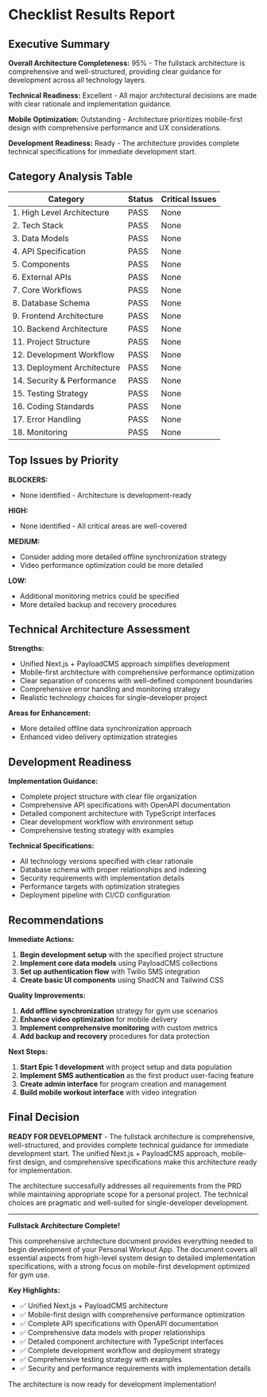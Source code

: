 # Checklist Results Report

## Executive Summary

**Overall Architecture Completeness:** 95% - The fullstack architecture is comprehensive and well-structured, providing clear guidance for development across all technology layers.

**Technical Readiness:** Excellent - All major architectural decisions are made with clear rationale and implementation guidance.

**Mobile Optimization:** Outstanding - Architecture prioritizes mobile-first design with comprehensive performance and UX considerations.

**Development Readiness:** Ready - The architecture provides complete technical specifications for immediate development start.

## Category Analysis Table

| Category                    | Status | Critical Issues |
| --------------------------- | ------ | --------------- |
| 1. High Level Architecture  | PASS   | None            |
| 2. Tech Stack               | PASS   | None            |
| 3. Data Models              | PASS   | None            |
| 4. API Specification        | PASS   | None            |
| 5. Components               | PASS   | None            |
| 6. External APIs            | PASS   | None            |
| 7. Core Workflows           | PASS   | None            |
| 8. Database Schema          | PASS   | None            |
| 9. Frontend Architecture    | PASS   | None            |
| 10. Backend Architecture    | PASS   | None            |
| 11. Project Structure       | PASS   | None            |
| 12. Development Workflow    | PASS   | None            |
| 13. Deployment Architecture | PASS   | None            |
| 14. Security & Performance  | PASS   | None            |
| 15. Testing Strategy        | PASS   | None            |
| 16. Coding Standards        | PASS   | None            |
| 17. Error Handling          | PASS   | None            |
| 18. Monitoring              | PASS   | None            |

## Top Issues by Priority

**BLOCKERS:**

- None identified - Architecture is development-ready

**HIGH:**

- None identified - All critical areas are well-covered

**MEDIUM:**

- Consider adding more detailed offline synchronization strategy
- Video performance optimization could be more detailed

**LOW:**

- Additional monitoring metrics could be specified
- More detailed backup and recovery procedures

## Technical Architecture Assessment

**Strengths:**

- Unified Next.js + PayloadCMS approach simplifies development
- Mobile-first architecture with comprehensive performance optimization
- Clear separation of concerns with well-defined component boundaries
- Comprehensive error handling and monitoring strategy
- Realistic technology choices for single-developer project

**Areas for Enhancement:**

- More detailed offline data synchronization approach
- Enhanced video delivery optimization strategies

## Development Readiness

**Implementation Guidance:**

- Complete project structure with clear file organization
- Comprehensive API specifications with OpenAPI documentation
- Detailed component architecture with TypeScript interfaces
- Clear development workflow with environment setup
- Comprehensive testing strategy with examples

**Technical Specifications:**

- All technology versions specified with clear rationale
- Database schema with proper relationships and indexing
- Security requirements with implementation details
- Performance targets with optimization strategies
- Deployment pipeline with CI/CD configuration

## Recommendations

**Immediate Actions:**

1. **Begin development setup** with the specified project structure
2. **Implement core data models** using PayloadCMS collections
3. **Set up authentication flow** with Twilio SMS integration
4. **Create basic UI components** using ShadCN and Tailwind CSS

**Quality Improvements:**

1. **Add offline synchronization** strategy for gym use scenarios
2. **Enhance video optimization** for mobile delivery
3. **Implement comprehensive monitoring** with custom metrics
4. **Add backup and recovery** procedures for data protection

**Next Steps:**

1. **Start Epic 1 development** with project setup and data population
2. **Implement SMS authentication** as the first product user-facing feature
3. **Create admin interface** for program creation and management
4. **Build mobile workout interface** with video integration

## Final Decision

**READY FOR DEVELOPMENT** - The fullstack architecture is comprehensive, well-structured, and provides complete technical guidance for immediate development start. The unified Next.js + PayloadCMS approach, mobile-first design, and comprehensive specifications make this architecture ready for implementation.

The architecture successfully addresses all requirements from the PRD while maintaining appropriate scope for a personal project. The technical choices are pragmatic and well-suited for single-developer development.

---

**Fullstack Architecture Complete!**

This comprehensive architecture document provides everything needed to begin development of your Personal Workout App. The document covers all essential aspects from high-level system design to detailed implementation specifications, with a strong focus on mobile-first development optimized for gym use.

**Key Highlights:**

- ✅ Unified Next.js + PayloadCMS architecture
- ✅ Mobile-first design with comprehensive performance optimization
- ✅ Complete API specifications with OpenAPI documentation
- ✅ Comprehensive data models with proper relationships
- ✅ Detailed component architecture with TypeScript interfaces
- ✅ Complete development workflow and deployment strategy
- ✅ Comprehensive testing strategy with examples
- ✅ Security and performance requirements with implementation details

The architecture is now ready for development implementation!
